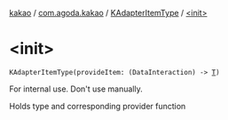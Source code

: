 [kakao](../../index.md) / [com.agoda.kakao](../index.md) / [KAdapterItemType](index.md) / [&lt;init&gt;](./-init-.md)

# &lt;init&gt;

`KAdapterItemType(provideItem: (DataInteraction) -> `[`T`](index.md#T)`)`

For internal use. Don't use manually.

Holds type and corresponding provider function

